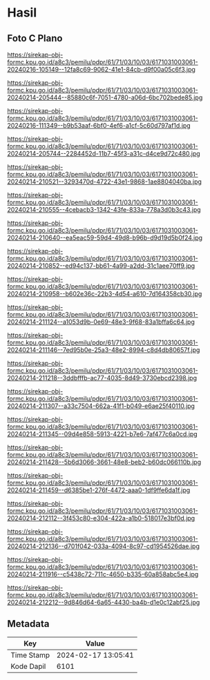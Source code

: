 # Hasil

## Foto C Plano

https://sirekap-obj-formc.kpu.go.id/a8c3/pemilu/pdpr/61/71/03/10/03/6171031003061-20240216-105149--12fa8c69-9062-41e1-84cb-d9f00a05c6f3.jpg

https://sirekap-obj-formc.kpu.go.id/a8c3/pemilu/pdpr/61/71/03/10/03/6171031003061-20240214-205444--85880c6f-7051-4780-a06d-6bc702bede85.jpg

https://sirekap-obj-formc.kpu.go.id/a8c3/pemilu/pdpr/61/71/03/10/03/6171031003061-20240216-111349--b9b53aaf-6bf0-4ef6-a1cf-5c60d797af1d.jpg

https://sirekap-obj-formc.kpu.go.id/a8c3/pemilu/pdpr/61/71/03/10/03/6171031003061-20240214-205744--2284452d-11b7-45f3-a31c-d4ce9d72c480.jpg

https://sirekap-obj-formc.kpu.go.id/a8c3/pemilu/pdpr/61/71/03/10/03/6171031003061-20240214-210521--3293470d-4722-43e1-9868-1ae8804040ba.jpg

https://sirekap-obj-formc.kpu.go.id/a8c3/pemilu/pdpr/61/71/03/10/03/6171031003061-20240214-210555--4cebacb3-1342-43fe-833a-778a3d0b3c43.jpg

https://sirekap-obj-formc.kpu.go.id/a8c3/pemilu/pdpr/61/71/03/10/03/6171031003061-20240214-210640--ea5eac59-59d4-49d8-b96b-d9d19d5b0f24.jpg

https://sirekap-obj-formc.kpu.go.id/a8c3/pemilu/pdpr/61/71/03/10/03/6171031003061-20240214-210852--ed94c137-bb61-4a99-a2dd-31c1aee70ff9.jpg

https://sirekap-obj-formc.kpu.go.id/a8c3/pemilu/pdpr/61/71/03/10/03/6171031003061-20240214-210958--b602e36c-22b3-4d54-a610-7d164358cb30.jpg

https://sirekap-obj-formc.kpu.go.id/a8c3/pemilu/pdpr/61/71/03/10/03/6171031003061-20240214-211124--a1053d9b-0e69-48e3-9f68-83a1bffa6c64.jpg

https://sirekap-obj-formc.kpu.go.id/a8c3/pemilu/pdpr/61/71/03/10/03/6171031003061-20240214-211146--7ed95b0e-25a3-48e2-8994-c8d4db80657f.jpg

https://sirekap-obj-formc.kpu.go.id/a8c3/pemilu/pdpr/61/71/03/10/03/6171031003061-20240214-211218--3ddbfffb-ac77-4035-8d49-3730ebcd2398.jpg

https://sirekap-obj-formc.kpu.go.id/a8c3/pemilu/pdpr/61/71/03/10/03/6171031003061-20240214-211307--a33c7504-662a-41f1-b049-e6ae25f40110.jpg

https://sirekap-obj-formc.kpu.go.id/a8c3/pemilu/pdpr/61/71/03/10/03/6171031003061-20240214-211345--09d4e858-5913-4221-b7e6-7af477c6a0cd.jpg

https://sirekap-obj-formc.kpu.go.id/a8c3/pemilu/pdpr/61/71/03/10/03/6171031003061-20240214-211428--5b6d3066-3661-48e8-beb2-b60dc066110b.jpg

https://sirekap-obj-formc.kpu.go.id/a8c3/pemilu/pdpr/61/71/03/10/03/6171031003061-20240214-211459--d6385be1-276f-4472-aaa0-1df9ffe6da1f.jpg

https://sirekap-obj-formc.kpu.go.id/a8c3/pemilu/pdpr/61/71/03/10/03/6171031003061-20240214-212112--3f453c80-e304-422a-a1b0-518017e3bf0d.jpg

https://sirekap-obj-formc.kpu.go.id/a8c3/pemilu/pdpr/61/71/03/10/03/6171031003061-20240214-212136--d701f042-033a-4094-8c97-cd1954526dae.jpg

https://sirekap-obj-formc.kpu.go.id/a8c3/pemilu/pdpr/61/71/03/10/03/6171031003061-20240214-211916--c5438c72-711c-4650-b335-60a858abc5e4.jpg

https://sirekap-obj-formc.kpu.go.id/a8c3/pemilu/pdpr/61/71/03/10/03/6171031003061-20240214-212212--9d846d64-6a65-4430-ba4b-d1e0c12abf25.jpg


## Metadata

| Key        | Value               |
| ---------- | ------------------- |
| Time Stamp | 2024-02-17 13:05:41 |
| Kode Dapil | 6101                |



